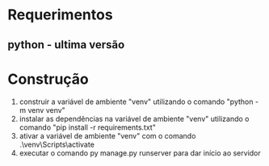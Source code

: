 # Requerimentos
 ## python - ultima versão

# Construção

 1. construir a variável de ambiente "venv" utilizando o comando "python -m venv venv"
 2. instalar as dependências na variável de ambiente "venv" utilizando o comando "pip install -r requirements.txt"
 3. ativar a variável de ambiente "venv" com o comando .\venv\Scripts\activate
 4. executar o comando py manage.py runserver para dar início ao servidor
